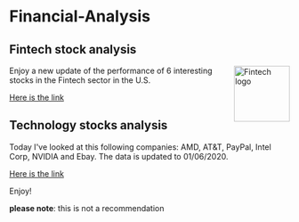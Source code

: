 # Financial-Analysis

## Fintech stock analysis
<a><img src="https://www.startupmgzn.com/english/wp-content/uploads/2016/09/shutterstock_374291458-1110x1065.jpg" alt="Fintech logo" align="right" width="100" height="100" /></a>

Enjoy a new update of the performance of 6 interesting
 stocks in the Fintech sector in the U.S.
 
[Here is the link](https://rawcdn.githack.com/elior631/Financial-Analysis/34eb74d69caaa8a9febaa3989dfee3d2156b4cbd/Fintech%20preferred%20stocks%20analysis.html) 

## Technology stocks analysis
Today I've looked at this following companies: AMD, AT&T, PayPal, Intel Corp, NVIDIA and Ebay.
The data is updated to 01/06/2020.

[Here is the link](https://rawcdn.githack.com/elior631/Financial-Analysis/2d59729443a6093dc9821c11bb728e39aba89637/Top_Tech_stocks_Q2_2020.html)

Enjoy!


**please note**: this is not a recommendation


